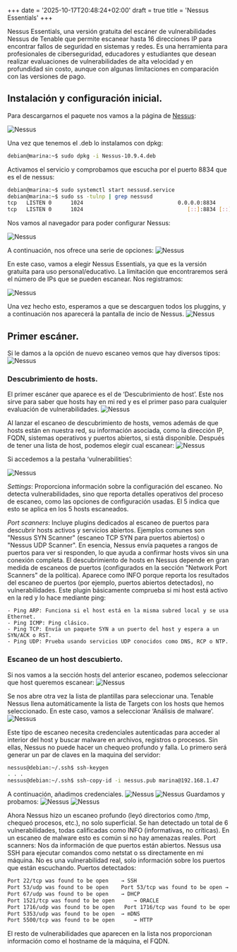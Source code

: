 +++
date = '2025-10-17T20:48:24+02:00'
draft = true
title = 'Nessus Essentials'
+++

Nessus Essentials, una versión gratuita del escáner
de vulnerabilidades Nessus de Tenable que permite escanear hasta 16 direcciones IP
para encontrar fallos de seguridad en sistemas y redes. Es una herramienta para
profesionales de ciberseguridad, educadores y estudiantes que desean realizar
evaluaciones de vulnerabilidades de alta velocidad y en profundidad sin costo, aunque
con algunas limitaciones en comparación con las versiones de pago.

## Instalación y configuración inicial.

Para descargarnos el paquete nos vamos a la página de [Nessus](https://www.tenable.com/downloads/nessus?loginAttempted=true):

![Nessus](/images/seguridad/nessus1.png)

Una vez que tenemos el .deb lo instalamos con dpkg:
```bash
debian@marina:~$ sudo dpkg -i Nessus-10.9.4.deb
```
Activamos el servicio y comprobamos que escucha por el puerto 8834 que es el de
nessus:
```bash
debian@marina:~$ sudo systemctl start nessusd.service
debian@marina:~$ sudo ss -tulnp | grep nessusd
tcp   LISTEN 0      1024                              0.0.0.0:8834      0.0.0.0:*    users:(("nessusd",pid=1423,fd=18))                                                
tcp   LISTEN 0      1024                                 [::]:8834 [::]:*    users:(("nessusd",pid=1423,fd=19))
```
Nos vamos al navegador para poder configurar Nessus:

![Nessus](/images/seguridad/nessus2.png)

A continuación, nos ofrece una serie de opciones:
![Nessus](/images/seguridad/nessus3.png)

En este caso, vamos a elegir Nessus Essentials, ya que es la versión gratuita para uso personal/educativo. La limitación que encontraremos será el número de IPs que se pueden escanear. Nos registramos:

![Nessus](/images/seguridad/nessus4.png)

Una vez hecho esto, esperamos a que se descarguen todos los pluggins, y a continuación nos aparecerá la pantalla de incio de Nessus.
![Nessus](/images/seguridad/nessus5.png)


## Primer escáner.

Si le damos a la opción de nuevo escaneo vemos que hay diversos tipos:
![Nessus](/images/seguridad/nessus6.png)

### Descubrimiento de hosts.

El primer escáner que aparece es el de ‘Descubrimiento de host’. Este nos sirve para saber que hosts hay en mi red y es el primer paso para cualquier evaluación de vulnerabilidades.
![Nessus](/images/seguridad/nessus7.png)

Al lanzar el escaneo de descubrimiento de hosts, vemos además de que hosts están en nuestra red, su información asociada, como la dirección IP, FQDN, sistemas operativos y puertos abiertos, si está disponible. Después de tener una lista de host, podemos elegir cual escanear:
![Nessus](/images/seguridad/nessus8.png)

Si accedemos a la pestaña ‘vulnerabilities’:

![Nessus](/images/seguridad/nessus9.png)

*Settings*: Proporciona información sobre la configuración del escaneo. No detecta vulnerabilidades, sino que reporta detalles operativos del proceso de escaneo, como las opciones de configuración usadas.  El 5 indica que esto se aplica en los 5 hosts escaneados.

*Port scanners*: Incluye plugins dedicados al escaneo de puertos para descubrir hosts activos y servicios abiertos. Ejemplos comunes son "Nessus SYN Scanner" (escaneo TCP SYN para puertos abiertos) o "Nessus UDP Scanner". En esencia, Nessus envía paquetes a rangos de puertos para ver si responden, lo que ayuda a confirmar hosts vivos sin una conexión completa. El descubrimiento de hosts en Nessus depende en gran medida de escaneos de puertos (configurados en la sección "Network Port Scanners" de la política). Aparece como INFO porque reporta los resultados del escaneo de puertos (por ejemplo, puertos abiertos detectados), no vulnerabilidades. 
Este plugin básicamente comprueba si mi host está activo en la red y lo hace mediante ping:

    - Ping ARP: Funciona si el host está en la misma subred local y se usa Ethernet.
    - Ping ICMP: Ping clásico.
    - Ping TCP: Envía un paquete SYN a un puerto del host y espera a un SYN/ACK o RST.
    - Ping UDP: Prueba usando servicios UDP conocidos como DNS, RCP o NTP.


### Escaneo de un host descubierto.

Si nos vamos a la sección hosts del anterior escaneo, podemos seleccionar que host queremos escanear:
![Nessus](/images/seguridad/10.png)

Se nos abre otra vez la lista de plantillas para seleccionar una. Tenable Nessus llena automáticamente la lista de Targets con los hosts que hemos seleccionado.
En este caso, vamos a seleccionar ‘Análisis de malware’.
![Nessus](/images/seguridad/11.png)

Este tipo de escaneo necesita credenciales autenticadas para acceder al interior del host y buscar malware en archivos, registros o procesos. Sin ellas, Nessus no puede hacer un chequeo profundo y falla.
Lo primero será generar un par de claves en la maquina del servidor:
```bash
nessus@debian:~/.ssh$ ssh-keygen 
. . . 
nessus@debian:~/.ssh$ ssh-copy-id -i nessus.pub marina@192.168.1.47
```
A continuación, añadimos credenciales.
![Nessus](/images/seguridad/12.png)
![Nessus](/images/seguridad/13.png)
Guardamos y probamos:
![Nessus](/images/seguridad/14.png)
![Nessus](/images/seguridad/15.png)

Ahora Nessus hizo un escaneo profundo (leyó directorios como /tmp, chequeó procesos, etc.), no solo superficial.
Se han detectado un total de 6 vulnerabilidades, todas calificadas como INFO (informativas, no críticas). En un escaneo de malware esto es común si no hay amenazas reales.
Port scanners: Nos da información de que puertos están abiertos. Nessus usa SSH para ejecutar comandos como netstat o ss directamente en mi máquina. No es una vulnerabilidad real, solo información sobre los puertos que están escuchando.
Puertos detectados:
```bash
Port 22/tcp was found to be open	→ SSH
Port 53/udp was found to be open	Port 53/tcp was found to be open → DNS
Port 67/udp was found to be open	→ DHCP
Port 1521/tcp was found to be open		→ ORACLE
Port 1716/udp was found to be open	 Port 1716/tcp was found to be open → KDE
Port 5353/udp was found to be open	→ mDNS
Port 5500/tcp was found to be open		→ HTTP
```
El resto de vulnerabilidades que aparecen en la lista nos proporcionan información como el hostname de la máquina, el FQDN.














